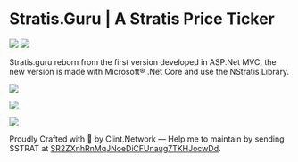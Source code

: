 # Stratis.Guru | A Stratis Price Ticker

![](https://travis-ci.org/clintnetwork/stratis-guru-v2.svg?branch=master)
![](https://img.shields.io/badge/NStratis-4.0.0.60-blue.svg)

Stratis.guru reborn from the first version developed in ASP.Net MVC, the new version is made with Microsoft® .Net Core and use the NStratis Library.

![](https://pix.watch/ev46ED/Xq4Zxb.png)

![](https://pix.watch/8SpQJe/xxERbX.png)

![](https://pix.watch/fTHGnh/vUUJsT.png)

Proudly Crafted with 💖 by Clint.Network — Help me to maintain by sending $STRAT at [SR2ZXnhRnMqJNoeDiCFUnaug7TKHJocwDd](https://chainz.cryptoid.info/strat/address.dws?SR2ZXnhRnMqJNoeDiCFUnaug7TKHJocwDd.htm).
